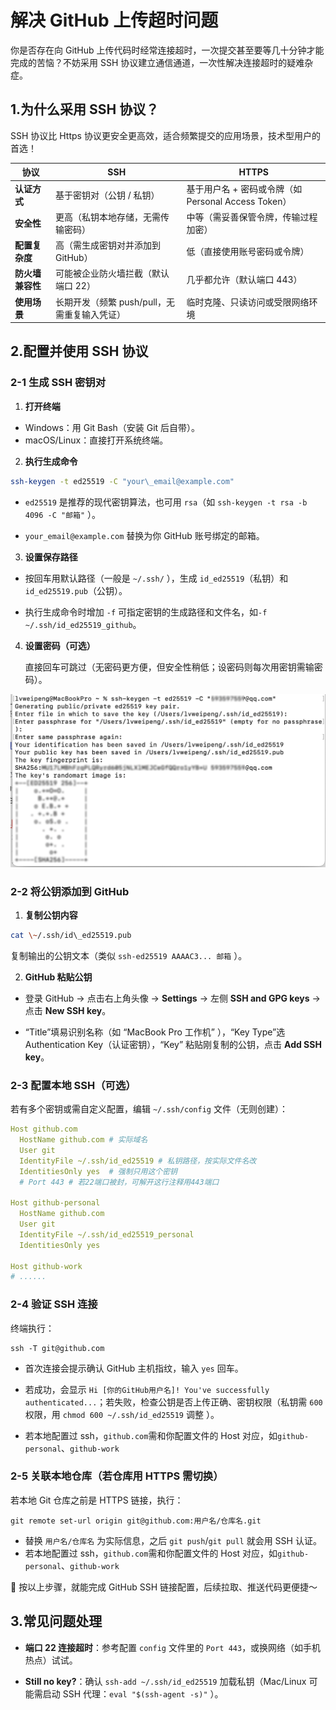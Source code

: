 # 解决 GitHub 上传超时问题

你是否存在向 GitHub 上传代码时经常连接超时，一次提交甚至要等几十分钟才能完成的苦恼？不妨采用 SSH 协议建立通信通道，一次性解决连接超时的疑难杂症。

## 1.为什么采用 SSH 协议？

SSH 协议比 Https 协议更安全更高效，适合频繁提交的应用场景，技术型用户的首选！

| **协议**         | **SSH**                                           | **HTTPS**                                                |
| ---------------- | ------------------------------------------------- | -------------------------------------------------------- |
| **认证方式**     | 基于密钥对（公钥 / 私钥）&#xA;                    | 基于用户名 + 密码或令牌（如 Personal Access Token）&#xA; |
| **安全性**       | 更高（私钥本地存储，无需传输密码）&#xA;           | 中等（需妥善保管令牌，传输过程加密）&#xA;                |
| **配置复杂度**   | 高（需生成密钥对并添加到 GitHub）&#xA;            | 低（直接使用账号密码或令牌）&#xA;                        |
| **防火墙兼容性** | 可能被企业防火墙拦截（默认端口 22）&#xA;          | 几乎都允许（默认端口 443）&#xA;                          |
| **使用场景**     | 长期开发（频繁 push/pull，无需重复输入凭证）&#xA; | 临时克隆、只读访问或受限网络环境&#xA;                    |

## 2.配置并使用 SSH 协议

### 2-1 生成 SSH 密钥对

1.  **打开终端**

- Windows：用 Git Bash（安装 Git 后自带）。
- macOS/Linux：直接打开系统终端。

2.  **执行生成命令**

```bash
ssh-keygen -t ed25519 -C "your\_email@example.com"
```

- `ed25519` 是推荐的现代密钥算法，也可用 `rsa`（如 `ssh-keygen -t rsa -b 4096 -C "邮箱"` ）。

- `your_email@example.com` 替换为你 GitHub 账号绑定的邮箱。

3.  **设置保存路径**

- 按回车用默认路径（一般是 `~/.ssh/` ），生成 `id_ed25519`（私钥）和 `id_ed25519.pub`（公钥）。

- 执行生成命令时增加 `-f` 可指定密钥的生成路径和文件名，如`-f ~/.ssh/id_ed25519_github`。

4.  **设置密码（可选）**

    直接回车可跳过（无密码更方便，但安全性稍低；设密码则每次用密钥需输密码）。

![生成SSH密钥对](./public/解决GitHub上传超时问题01.png)

### 2-2 将公钥添加到 GitHub

1.  **复制公钥内容**

```bash
cat \~/.ssh/id\_ed25519.pub
```

复制输出的公钥文本（类似 `ssh-ed25519 AAAAC3... 邮箱` ）。

2.  **GitHub 粘贴公钥**

- 登录 GitHub → 点击右上角头像 → **Settings** → 左侧 **SSH and GPG keys** → 点击 **New SSH key**。

- “Title”填易识别名称（如 “MacBook Pro 工作机” ），“Key Type”选 Authentication Key（认证密钥），“Key” 粘贴刚复制的公钥，点击 **Add SSH key**。

### 2-3 配置本地 SSH（可选）

若有多个密钥或需自定义配置，编辑 `~/.ssh/config` 文件（无则创建）：

```YAML
Host github.com
  HostName github.com # 实际域名
  User git
  IdentityFile ~/.ssh/id_ed25519 # 私钥路径，按实际文件名改
  IdentitiesOnly yes  # 强制只用这个密钥
  # Port 443 # 若22端口被封，可解开这行注释用443端口

Host github-personal
  HostName github.com
  User git
  IdentityFile ~/.ssh/id_ed25519_personal
  IdentitiesOnly yes

Host github-work
# ......
```

### 2-4 验证 SSH 连接

终端执行：

```
ssh -T git@github.com
```

- 首次连接会提示确认 GitHub 主机指纹，输入 `yes` 回车。

- 若成功，会显示 `Hi [你的GitHub用户名]! You've successfully authenticated...`；若失败，检查公钥是否上传正确、密钥权限（私钥需 `600` 权限，用 `chmod 600 ~/.ssh/id_ed25519` 调整 ）。
- 若本地配置过 ssh，`github.com`需和你配置文件的 Host 对应，如`github-personal`、`github-work`

### 2-5 关联本地仓库（若仓库用 HTTPS 需切换）

若本地 Git 仓库之前是 HTTPS 链接，执行：

```
git remote set-url origin git@github.com:用户名/仓库名.git
```

- 替换 `用户名/仓库名` 为实际信息，之后 `git push`/`git pull` 就会用 SSH 认证。
- 若本地配置过 ssh，`github.com`需和你配置文件的 Host 对应，如`github-personal`、`github-work`

🎉 按以上步骤，就能完成 GitHub SSH 链接配置，后续拉取、推送代码更便捷～

## 3.常见问题处理

- **端口 22 连接超时**：参考配置 `config` 文件里的 `Port 443`，或换网络（如手机热点）试试。

- **Still no key?**：确认 `ssh-add ~/.ssh/id_ed25519` 加载私钥（Mac/Linux 可能需启动 SSH 代理：`eval "$(ssh-agent -s)"` ）。
